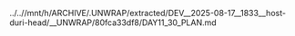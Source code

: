 ../..//mnt/h/ARCHIVE/.UNWRAP/extracted/DEV__2025-08-17__1833__host-duri-head/__UNWRAP/80fca33df8/DAY11_30_PLAN.md